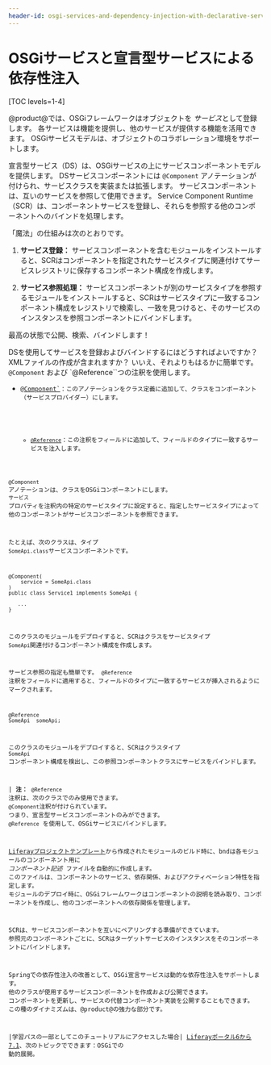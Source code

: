 ```yaml
---
header-id: osgi-services-and-dependency-injection-with-declarative-services
---
```


# OSGiサービスと宣言型サービスによる依存性注入

[TOC levels=1-4]

@product@では、OSGiフレームワークはオブジェクトを *サービス*として登録します。 各サービスは機能を提供し、他のサービスが提供する機能を活用できます。 OSGiサービスモデルは、オブジェクトのコラボレーション環境をサポートします。

宣言型サービス（DS）は、OSGiサービスの上にサービスコンポーネントモデルを提供します。 DSサービスコンポーネントには `@Component` アノテーションが付けられ、サービスクラスを実装または拡張します。 サービスコンポーネントは、互いのサービスを参照して使用できます。 Service Component Runtime（SCR）は、コンポーネントサービスを登録し、それらを参照する他のコンポーネントへのバインドを処理します。

「魔法」の仕組みは次のとおりです。

1.  **サービス登録：** サービスコンポーネントを含むモジュールをインストールすると、SCRはコンポーネントを指定されたサービスタイプに関連付けてサービスレジストリに保存するコンポーネント構成を作成します。

2.  **サービス参照処理：** サービスコンポーネントが別のサービスタイプを参照するモジュールをインストールすると、SCRはサービスタイプに一致するコンポーネント構成をレジストリで検索し、一致を見つけると、そのサービスのインスタンスを参照コンポーネントにバインドします。

最高の状態で公開、検索、バインドします！

DSを使用してサービスを登録およびバインドするにはどうすればよいですか？ XMLファイルの作成が含まれますか？ いいえ、それよりもはるかに簡単です。 `@Component` および `@Reference``つの注釈を使用します。</p>

<ul>
<li><p spaces-before="0"><a href="https://osgi.org/javadoc/r6/residential/org/osgi/service/component/annotations/Component.html"><code>@Component`</a>：このアノテーションをクラス定義に追加して、クラスをコンポーネント（サービスプロバイダー）にします。</li>

  - [`@Reference`](ttps://osgi.org/javadoc/r6/residential/org/osgi/service/component/annotations/Reference.html)：この注釈をフィールドに追加して、フィールドのタイプに一致するサービスを注入します。</ul>

`@Component` アノテーションは、クラスをOSGiコンポーネントにします。 `サービス` プロパティを注釈内の特定のサービスタイプに設定すると、指定したサービスタイプによって他のコンポーネントがサービスコンポーネントを参照できます。

たとえば、次のクラスは、タイプ `SomeApi.class`サービスコンポーネントです。

    @Component(
        service = SomeApi.class
    )
    public class Service1 implements SomeApi {
    
       ...
    }

このクラスのモジュールをデプロイすると、SCRはクラスをサービスタイプ `SomeApi`関連付けるコンポーネント構成を作成します。

サービス参照の指定も簡単です。 `@Reference` 注釈をフィールドに適用すると、フィールドのタイプに一致するサービスが挿入されるようにマークされます。

    @Reference
    SomeApi _someApi;

このクラスのモジュールをデプロイすると、SCRはクラスタイプ `SomeApi` コンポーネント構成を検出し、この参照コンポーネントクラスにサービスをバインドします。

| **注：** `@Reference` 注釈は、次のクラスでのみ使用できます。 `@Component`注釈が付けられています。 つまり、宣言型サービスコンポーネントのみができます。 `@Reference` を使用して、OSGiサービスにバインドします。

[Liferayプロジェクトテンプレート](/docs/7-1/reference/-/knowledge_base/r/project-templates)から作成されたモジュールのビルド時に、bndは各モジュールのコンポーネント用に *コンポーネント記述* ファイルを自動的に作成します。 このファイルは、コンポーネントのサービス、依存関係、およびアクティベーション特性を指定します。 モジュールのデプロイ時に、OSGiフレームワークはコンポーネントの説明を読み取り、コンポーネントを作成し、他のコンポーネントへの依存関係を管理します。

SCRは、サービスコンポーネントを互いにペアリングする準備ができています。 参照元のコンポーネントごとに、SCRはターゲットサービスのインスタンスをそのコンポーネントにバインドします。

Springでの依存性注入の改善として、OSGi宣言サービスは動的な依存性注入をサポートします。 他のクラスが使用するサービスコンポーネントを作成および公開できます。 コンポーネントを更新し、サービスの代替コンポーネント実装を公開することもできます。 この種のダイナミズムは、@product@の強力な部分です。

|学習パスの一部としてこのチュートリアルにアクセスした場合| [Liferayポータル6から7.1](/docs/7-1/tutorials/-/knowledge_base/t/from-liferay-6-to-liferay-7)、次のトピックでできます：OSGi</a>での 動的展開。</p>
